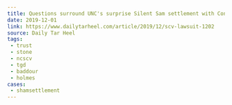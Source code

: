 ```yaml
---
title: Questions surround UNC's surprise Silent Sam settlement with Confederate group
date: 2019-12-01
link: https://www.dailytarheel.com/article/2019/12/scv-lawsuit-1202
source: Daily Tar Heel
tags:
 - trust
 - stone
 - ncscv
 - tgd
 - baddour
 - holmes
cases:
 - shamsettlement
---
```


